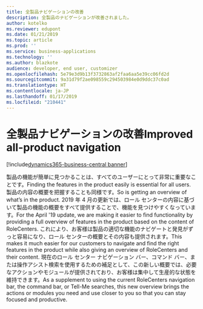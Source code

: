 ```yaml
---
title: 全製品ナビゲーションの改善
description: 全製品のナビゲーションが改善されました。
author: kotelko
ms.reviewer: edupont
ms.date: 01/21/2019
ms.topic: article
ms.prod: ''
ms.service: business-applications
ms.technology: ''
ms.author: blazkote
audience: developer, end user, customizer
ms.openlocfilehash: 5e79e3d9b13f3732863af2faa6aa5e39cc06fd2d
ms.sourcegitcommit: 9a31d79f2ae098559c294503984e0d9ddc37c0ad
ms.translationtype: HT
ms.contentlocale: ja-JP
ms.lasthandoff: 01/17/2019
ms.locfileid: "210441"
---
```

# <a name="improved-all-product-navigation"></a><span data-ttu-id="b29eb-103">全製品ナビゲーションの改善</span><span class="sxs-lookup"><span data-stu-id="b29eb-103">Improved all-product navigation</span></span>
[!include[dynamics365-business-central banner](../includes/dynamics365-business-central.md)]

<span data-ttu-id="b29eb-104">製品の機能が簡単に見つかることは、すべてのユーザーにとって非常に重要なことです。</span><span class="sxs-lookup"><span data-stu-id="b29eb-104">Finding the features in the product easily is essential for all users.</span></span> <span data-ttu-id="b29eb-105">製品の内容の概要を把握することも同様です。</span><span class="sxs-lookup"><span data-stu-id="b29eb-105">So is getting an overview of what’s in the product.</span></span> <span data-ttu-id="b29eb-106">2019 年 4 月の更新では、ロール センターの内容に基づいて製品の機能の概要をすべて提供することで、機能を見つけやすくなっています。</span><span class="sxs-lookup"><span data-stu-id="b29eb-106">For the April '19 update, we are making it easier to find functionality by providing a full overview of features in the product based on the content of RoleCenters.</span></span> <span data-ttu-id="b29eb-107">これにより、お客様は製品の適切な機能のナビゲートと発見がずっと容易になり、ロール センターの概要とその内容も提供されます。</span><span class="sxs-lookup"><span data-stu-id="b29eb-107">This makes it much easier for our customers to navigate and find the right features in the product while also giving an overview of RoleCenters and their content.</span></span> <span data-ttu-id="b29eb-108">現在のロール センター ナビゲーション バー、コマンド バー、または操作アシスト検索を使用するための補足として、この新しい概要では、必要なアクションやモジュールが提供されており、お客様は集中して生産的な状態を維持できます。</span><span class="sxs-lookup"><span data-stu-id="b29eb-108">As a supplement to using the current RoleCenters navigation bar, the command bar, or Tell-Me searches, this new overview brings the actions or modules you need and use closer to you so that you can stay focused and productive.</span></span> 

<!--
Describe the new feature, and then give an elevator pitch of the business value for it. Include high-value capabilities that light up something exciting for our customers. The feature should be something that a customer needs to plan for...definitely larger than a hotfix or bug fix.

If the feature has been designated as a key feature, complete the entire template. Otherwise, only complete the **Business value**, **Describe the feature**, and **Status** sections.

## Business value (Required)
Describe the top capabilities of the feature and and the business problems it solves.  

**Example**
End-of-day processing is a crucial element of retail operational workflow. This involves aggregation of raw transactions into meaningful business data to ensure that business and accounting rules are conformed to, before posting transactions as official business records. Improving the reliability and performance of this batch process and increasing the visibility of the processing for the administrator improves the user experience. Users can easily monitor the progress of the processing and see exactly what caused a validation failure. As a result, they can quickly resolve the issue and reliably retry the process without contacting Microsoft Support. 

## Describe the feature (Required)
Describe how the feature works and the scenarios the feature enables. Include concrete examples and screenshots. 

**Example**
New capabilities include improved statement posting performance by removing table deadlocks and optimizing batch processing. The introduction of a state model in the posting process aids in rollback and recovery, which eliminates data corruption and the need for manual intervention. Enhanced in-app diagnostics with detailed status, errors, and logs (including details of transactions included in the scope of the statement, transactions resulting in errors, and possible steps to correct issues) allow for easy troubleshooting. 

<<screenshot goes here>>

### Who uses this feature (Required)
Indicate each persona impacted:  end user, admin, customizer, citizen developer, developer, business analyst, IT Pro

**Example**
This feature is intended for retail administrators. It works without any additional setup. 

### License required
List the license(s) a customer must have to use the feature. 

### Setup required (if any beyond standard product setup)

**Example**
This feature must be enabled in System parameters by an administrator. 

### Quick steps (provide if feature is done enough)

**Example**
To get started with model‑driven apps, use designers to:
- Define your site map. Model your app's navigation, pulling in only the subset of information your users need. Take advantage of multiple levels of hierarchy and the ability to reference external resources.
- Add dashboards. Include model‑driven dashboards or embedded Power BI content within your app.
- Include entities and components. Add specific forms, views, dashboards, and charts for targeted entities to craft your user experience.

> [!div class="mx-imgBorder"] 
> ![Photograph of a man using a Hololens to view augmented reality in Connected Field Service](/articles/Spring18/media/507e34a661a1b831d21ea3dadda9c6cf.jpg "Field Service IoT") 

## Compliance, privacy and security considerations
List any compliance, privacy and security considerations that customers should plan for, including any steps or tools provided to help customers comply with GDPR. 

## Status (Required)

### Development status
Pick one: Generally available, Public preview, In development

Notes: In development features are features that some teams may have previously included on the roadmap site. Anything in Private preview is considered to be In development. 

#### Target timeframe
Enter the release, month, or month or later if dubious. (Release if committed to a release, Month if committed to a month, Month or later if dubious)

### Availability (current availability)

Cloud, On-premises, Government cloud

### Regional availability

List whether this feature is available globally or restricted to specific regions.

## Tell us what you think

Include an alias or link for feedback for the feature.

## We'd like to thank

Link to item from Ideas or User voice. 

-->
